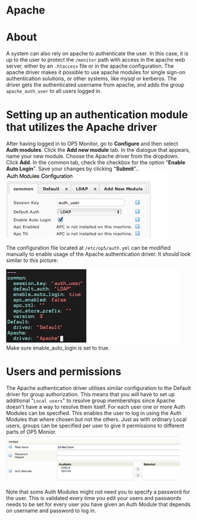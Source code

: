 # Apache

# About 

A system can also rely on apache to authenticate the user. In this case, it is up to the user to protect the `/monitor` path with access in the apache web server, either by an `.htaccess` file or in the apache configuration.
The apache driver makes it possible to use apache modules for single sign-on authentication solutions, or other systems, like mysql or kerberos.
The driver gets the authenticated username from apache, and adds the group `apache_auth_user` to all users logged in.

# Setting up an authentication module that utilizes the Apache driver

After having logged in to OP5 Monitor, go to **Configure** and then select **Auth modules**.
 Click the **Add new module** tab.
 In the dialogue that appears, name your new module.
 Choose the Apache driver from the dropdown.
 Click **Add**.
 In the common tab, check the checkbox for the option "**Enable Auto Login**".
 Save your changes by clicking "**Submit**"..
 ![](attachments/16482393/16679172.png)

 The configuration file located at `/etc/op5/auth.yml` can be modified manually to enable usage of the Apache authentication driver. It should look similar to this picture:

 ![](attachments/16482393/16679167.png)
 Make sure enable\_auto\_login is set to true.

# Users and permissions

The Apache authentication driver utilises similar configuration to the Default driver for group authorization. This means that you will have to set up additional "`Local users`" to resolve group memberships since Apache doesn't have a way to resolve them itself.
 For each user one or more Auth Modules can be specified. This enables the user to log in using the Auth Modules that where chosen but not the others. Just as with ordinary Local users, groups can be specified per user to give it permissions to different parts of OP5 Monior.
 ![](attachments/16482393/16679174.png)

Note that some Auth Modules might not need you to specify a password for the user. This is validated every time you edit your users and passwords needs to be set for every user you have given an Auth Module that depends on username and password to log in.

 

 

